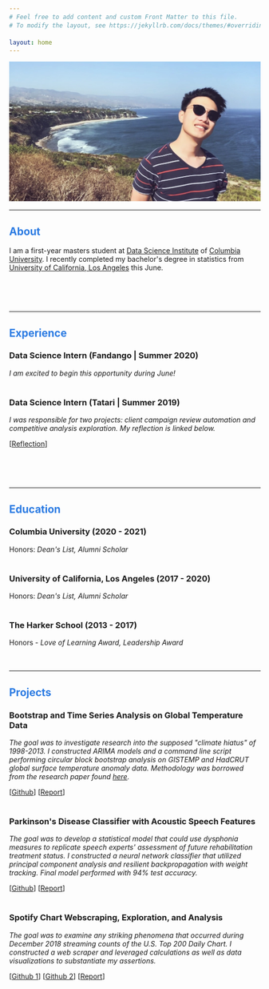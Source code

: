 ```yaml
---
# Feel free to add content and custom Front Matter to this file.
# To modify the layout, see https://jekyllrb.com/docs/themes/#overriding-theme-defaults

layout: home
---
```



![This is me yay](/assets/index_pic.png) 

----
## <font color='2a7ae2'>About</font>
I am a first-year masters student at [Data Science Institute](https://www.datascience.columbia.edu/) of [Columbia University](https://www.columbia.edu/). I recently completed my bachelor's degree in statistics from [University of California, Los Angeles](https://www.ucla.edu/) this June. 

<br><br><br>


----
## <font color='2a7ae2'>Experience</font>

### **Data Science Intern** (Fandango | Summer 2020)
*I am excited to begin this opportunity during June!*
<br><br>

### **Data Science Intern** (Tatari | Summer 2019) 
*I was responsible for two projects: client campaign review automation and competitive analysis exploration. My reflection is linked below.*

[[Reflection](https://cds.nyu.edu/)]


<br><br><br>



----
## <font color='2a7ae2'>Education</font>

### **Columbia University** (2020 - 2021)

Honors: *Dean's List, Alumni Scholar*
<br><br>

### **University of California, Los Angeles** (2017 - 2020)

Honors: *Dean's List, Alumni Scholar*
<br><br>

### **The Harker School** (2013 - 2017)

Honors - *Love of Learning Award, Leadership Award*
<br><br><br>



----
## <font color='2a7ae2'>Projects</font>

### **Bootstrap and Time Series Analysis on Global Temperature Data** 
*The goal was to investigate research into the supposed "climate hiatus" of 1998-2013. I constructed ARIMA models and a command line script performing circular block bootstrap analysis on GISTEMP and HadCRUT global surface temperature anomaly data. Methodology was borrowed from the research paper found [here](https://statistics.stanford.edu/sites/g/files/sbiybj6031/f/2015-16.pdf).* 

[[Github](https://github.com/eshiang21/time_series_climate_data)] [[Report](https://github.com/eshiang21/time_series_climate_data)]
<br><br>

### **Parkinson's Disease Classifier with Acoustic Speech Features** 
*The goal was to develop a statistical model that could use dysphonia measures to replicate speech experts' assessment of future rehabilitation treatment status. I constructed a neural network classifier that utilized principal component analysis and resilient backpropagation with weight tracking. Final model performed with 94% test accuracy.*

[[Github](https://github.com/eshiang21/parkinsons_classifier/blob/master/parkinsons_classification_final_script.R)] [[Report](https://github.com/eshiang21/parkinsons_classifier/blob/master/parkinsons_classifier_report.pdf)]
<br><br>

### **Spotify Chart Webscraping, Exploration, and Analysis** 
*The goal was to examine any striking phenomena that occurred during December 2018 streaming counts of the U.S. Top 200 Daily Chart. I constructed a web scraper and leveraged calculations as well as data visualizations to substantiate my assertions.*

[[Github 1](https://github.com/eshiang21/SpotifyRecAlgCharScraper/blob/master/MW2%20Spotify%20RecAlg%20Char%20Scraper.Rmd)] [[Github 2](https://github.com/eshiang21/SpotifyDec2018Analysis/blob/master/MW1_Spotify_12_2018.Rmd)]  [[Report](https://moonwalkk.wordpress.com/2019/02/02/tt1-here-comes-santa-claus-xxxtentacion-too-spotifys-daily-u-s-top-200-chart-roundup-for-december-2018/)]
<br><br><br>




